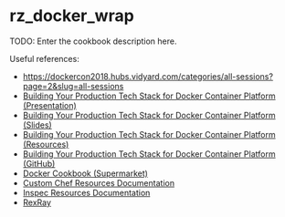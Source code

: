 # rz_docker_wrap

TODO: Enter the cookbook description here.

Useful references:

* https://dockercon2018.hubs.vidyard.com/categories/all-sessions?page=2&slug=all-sessions
* [Building Your Production Tech Stack for Docker Container Platform (Presentation)](https://dockercon2018.hubs.vidyard.com/watch/k3Cv676wmxAwYDxbvcgcgC)
* [Building Your Production Tech Stack for Docker Container Platform (Slides)](https://www.slideshare.net/Docker/building-your-production-tech-stack-for-docker-container-platform)
* [Building Your Production Tech Stack for Docker Container Platform (Resources)](https://www.bretfisher.com/dockercon18/)
* [Building Your Production Tech Stack for Docker Container Platform (GitHub)](https://github.com/BretFisher/dogvscat)
* [Docker Cookbook (Supermarket)](https://supermarket.chef.io/cookbooks/docker)
* [Custom Chef Resources Documentation](https://docs.chef.io/custom_resources.html)
* [Inspec Resources Documentation](https://www.inspec.io/docs/reference/resources/)
* [RexRay](https://rexray.readthedocs.io/en/latest/)
